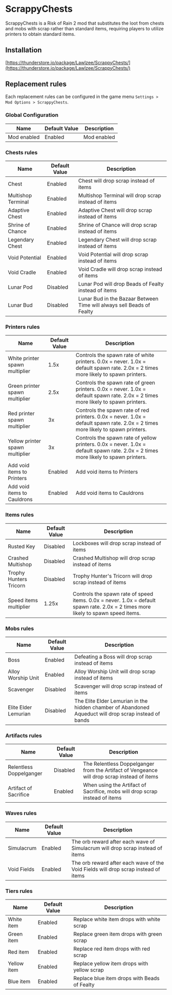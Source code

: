 # ScrappyChests

ScrappyChests is a Risk of Rain 2 mod that substitutes the loot from chests and mobs with scrap rather than standard items, requiring players to utilize printers to obtain standard items.

## Installation

[https://thunderstore.io/package/Lawlzee/ScrappyChests/](https://thunderstore.io/package/Lawlzee/ScrappyChests/)

## Replacement rules

Each replacement rules can be configured in the game menu `Settings > Mod Options > ScrappyChests`.

### Global Configuration

| Name | Default Value | Description |
| --- | --- | --- |
| Mod enabled | Enabled | Mod enabled |

### Chests rules

| Name | Default Value | Description |
| --- | --- | --- |
| Chest | Enabled | Chest will drop scrap instead of items |
| Multishop Terminal | Enabled | Multishop Terminal will drop scrap instead of items |
| Adaptive Chest | Enabled | Adaptive Chest will drop scrap instead of items |
| Shrine of Chance | Enabled | Shrine of Chance will drop scrap instead of items |
| Legendary Chest | Enabled | Legendary Chest will drop scrap instead of items |
| Void Potential | Enabled | Void Potential will drop scrap instead of items |
| Void Cradle | Enabled | Void Cradle will drop scrap instead of items |
| Lunar Pod | Disabled | Lunar Pod will drop Beads of Fealty instead of items |
| Lunar Bud | Disabled | Lunar Bud in the Bazaar Between Time will always sell Beads of Fealty |

### Printers rules

| Name | Default Value | Description |
| --- | --- | --- |
| White printer spawn multiplier | 1.5x | Controls the spawn rate of white printers. 0.0x = never. 1.0x = default spawn rate. 2.0x = 2 times more likely to spawn printers. |
| Green printer spawn multiplier | 2.5x | Controls the spawn rate of green printers. 0.0x = never. 1.0x = default spawn rate. 2.0x = 2 times more likely to spawn printers. |
| Red printer spawn multiplier | 3x | Controls the spawn rate of red printers. 0.0x = never. 1.0x = default spawn rate. 2.0x = 2 times more likely to spawn printers. |
| Yellow printer spawn multiplier | 3x | Controls the spawn rate of yellow printers. 0.0x = never. 1.0x = default spawn rate. 2.0x = 2 times more likely to spawn printers. |
| Add void items to Printers | Enabled | Add void items to Printers |
| Add void items to Cauldrons | Enabled | Add void items to Cauldrons |

### Items rules

| Name | Default Value | Description |
| --- | --- | --- |
| Rusted Key | Disabled | Lockboxes will drop scrap instead of items |
| Crashed Multishop | Disabled | Crashed Multishop will drop scrap instead of items |
| Trophy Hunters Tricorn | Disabled | Trophy Hunter's Tricorn will drop scrap instead of items |
| Speed items multiplier | 1.25x | Controls the spawn rate of speed items. 0.0x = never. 1.0x = default spawn rate. 2.0x = 2 times more likely to spawn speed items. |

### Mobs rules

| Name | Default Value | Description |
| --- | --- | --- |
| Boss | Enabled | Defeating a Boss will drop scrap instead of items |
| Alloy Worship Unit | Enabled | Alloy Worship Unit will drop scrap instead of items |
| Scavenger | Disabled | Scavenger will drop scrap instead of items |
| Elite Elder Lemurian | Disabled | The Elite Elder Lemurian in the hidden chamber of Abandoned Aqueduct will drop scrap instead of bands |

### Artifacts rules

| Name | Default Value | Description |
| --- | --- | --- |
| Relentless Doppelganger | Disabled | The Relentless Doppelganger from the Artifact of Vengeance will drop scrap instead of items |
| Artifact of Sacrifice | Enabled | When using the Artifact of Sacrifice, mobs will drop scrap instead of items |

### Waves rules

| Name | Default Value | Description |
| --- | --- | --- |
| Simulacrum | Enabled | The orb reward after each wave of Simulacrum will drop scrap instead of items |
| Void Fields | Enabled | The orb reward after each wave of the Void Fields will drop scrap instead of items |

### Tiers rules

| Name | Default Value | Description |
| --- | --- | --- |
| White item | Enabled | Replace white item drops with white scrap |
| Green item | Enabled | Replace green item drops with green scrap |
| Red item | Enabled | Replace red item drops with red scrap |
| Yellow item | Enabled | Replace yellow item drops with yellow scrap |
| Blue item | Enabled | Replace blue item drops with Beads of Fealty |